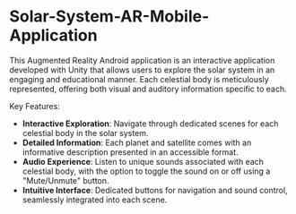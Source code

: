 # Solar-System-AR-Mobile-Application
 This Augmented Reality Android application is an interactive application developed with Unity that allows users to explore the solar system in an engaging and educational manner. Each celestial body is meticulously represented, offering both visual and auditory information specific to each.

 Key Features:
- **Interactive Exploration**: Navigate through dedicated scenes for each celestial body in the solar system.
- **Detailed Information**: Each planet and satellite comes with an informative description presented in an accessible format.
- **Audio Experience**: Listen to unique sounds associated with each celestial body, with the option to toggle the sound on or off using a "Mute/Unmute" button.
- **Intuitive Interface**: Dedicated buttons for navigation and sound control, seamlessly integrated into each scene.
